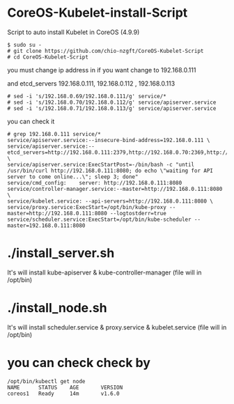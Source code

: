 # CoreOS-Kubelet-install-Script

Script to auto install Kubelet in CoreOS (4.9.9)
```
$ sudo su -
# git clone https://github.com/chio-nzgft/CoreOS-Kubelet-Script
# cd CoreOS-Kubelet-Script
```

you must change ip address in 
if you want change to 192.168.0.111

and etcd_servers 192.168.0.111, 192.168.0.112 , 192.168.0.113

```
# sed -i 's/192.168.0.69/192.168.0.111/g' service/*
# sed -i 's/192.168.0.70/192.168.0.112/g' service/apiserver.service
# sed -i 's/192.168.0.71/192.168.0.113/g' service/apiserver.service

```
you can check it

```
# grep 192.168.0.111 service/*
service/apiserver.service:--insecure-bind-address=192.168.0.111 \
service/apiserver.service:--etcd_servers=http://192.168.0.111:2379,http://192.168.0.70:2369,http://192.168.0.71:2369 \
service/apiserver.service:ExecStartPost=-/bin/bash -c "until /usr/bin/curl http://192.168.0.111:8080; do echo \"waiting for API server to come online...\"; sleep 3; done"
service/cmd_config:    server: http://192.168.0.111:8080
service/controller-manager.service:--master=http://192.168.0.111:8080 \
service/kubelet.service: --api-servers=http://192.168.0.111:8080 \
service/proxy.service:ExecStart=/opt/bin/kube-proxy --master=http://192.168.0.111:8080 --logtostderr=true
service/scheduler.service:ExecStart=/opt/bin/kube-scheduler --master=192.168.0.111:8080

```

# ./install_server.sh 
It's will install kube-apiserver & kube-controller-manager (file will in /opt/bin)

# ./install_node.sh
It's will install scheduler.service &  proxy.service & kubelet.service  (file will in /opt/bin)


# you can check check by 
```
/opt/bin/kubectl get node
NAME      STATUS    AGE       VERSION
coreos1   Ready     14m       v1.6.0

```
